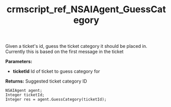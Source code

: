 ﻿---
title: crmscript_ref_NSAIAgent_GuessCategory
description: Integer GuessCategory(Integer ticketId)
intellisense: NSAIAgent.GuessCategory
keywords: NSAIAgent,GuessCategory
so.topic: reference
---

Given a ticket's id, guess the ticket category it should be placed in. Currently this is based on the first message in the ticket

**Parameters:**
 - **ticketId** Id of ticket to guess category for

**Returns:** Suggested ticket category ID

```crmscript
NSAIAgent agent;
Integer ticketId;
Integer res = agent.GuessCategory(ticketId);
```

